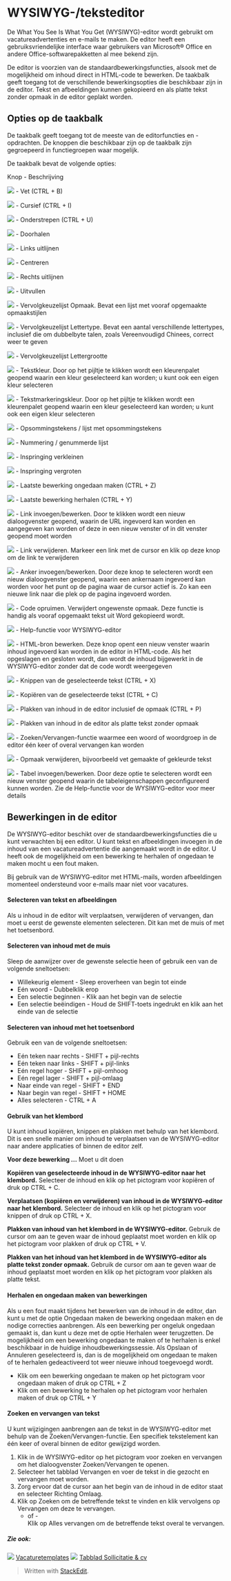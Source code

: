 # WYSIWYG-/teksteditor

De What You See Is What You Get (WYSIWYG)-editor wordt gebruikt om vacatureadvertenties en e-mails te maken. De editor heeft een gebruiksvriendelijke interface waar gebruikers van Microsoft® Office en andere Office-softwarepakketten al mee bekend zijn.

De editor is voorzien van de standaardbewerkingsfuncties, alsook met de mogelijkheid om inhoud direct in HTML-code te bewerken. De taakbalk geeft toegang tot de verschillende bewerkingsopties die beschikbaar zijn in de editor. Tekst en afbeeldingen kunnen gekopieerd en als platte tekst zonder opmaak in de editor geplakt worden.

## Opties op de taakbalk

De taakbalk geeft toegang tot de meeste van de editorfuncties en -opdrachten. De knoppen die beschikbaar zijn op de taakbalk zijn gegroepeerd in functiegroepen waar mogelijk.

De taakbalk bevat de volgende opties:

Knop - Beschrijving

![](../Resources/Images/bold.jpg) - Vet (CTRL + B)

![](../Resources/Images/italic.jpg) - Cursief (CTRL + I)

![](../Resources/Images/underlined.jpg) - Onderstrepen (CTRL + U)

![](../Resources/Images/strike.jpg) - Doorhalen

![](../Resources/Images/align_left.jpg) - Links uitlijnen

![](../Resources/Images/align_centre2.jpg) - Centreren

![](../Resources/Images/align_right.jpg) - Rechts uitlijnen

![](../Resources/Images/align_centre.jpg) - Uitvullen

![](../Resources/Images/format.jpg) - Vervolgkeuzelijst Opmaak. Bevat een lijst met vooraf opgemaakte opmaakstijlen

![](../Resources/Images/font_family.jpg) - Vervolgkeuzelijst Lettertype. Bevat een aantal verschillende lettertypes, inclusief die om dubbelbyte talen, zoals Vereenvoudigd Chinees, correct weer te geven

![](../Resources/Images/font_size.jpg) - Vervolgkeuzelijst Lettergrootte

![](../Resources/Images/font_color.jpg) - Tekstkleur. Door op het pijltje te klikken wordt een kleurenpalet geopend waarin een kleur geselecteerd kan worden; u kunt ook een eigen kleur selecteren

![](../Resources/Images/background_color.jpg) - Tekstmarkeringskleur. Door op het pijltje te klikken wordt een kleurenpalet geopend waarin een kleur geselecteerd kan worden; u kunt ook een eigen kleur selecteren

![](../Resources/Images/bullet_list.jpg) - Opsommingstekens / lijst met opsommingstekens

![](../Resources/Images/numbered_list.jpg) - Nummering / genummerde lijst

![](../Resources/Images/decrease.jpg) - Inspringing verkleinen

![](../Resources/Images/increase.jpg) - Inspringing vergroten

![](../Resources/Images/undo.jpg) - Laatste bewerking ongedaan maken (CTRL + Z)

![](../Resources/Images/redo.jpg) - Laatste bewerking herhalen (CTRL + Y)

![](../Resources/Images/insert_link.jpg) - Link invoegen/bewerken. Door te klikken wordt een nieuw dialoogvenster geopend, waarin de URL ingevoerd kan worden en aangegeven kan worden of deze in een nieuw venster of in dit venster geopend moet worden

![](../Resources/Images/remove_link.jpg) - Link verwijderen. Markeer een link met de cursor en klik op deze knop om de link te verwijderen

![](../Resources/Images/anchor.jpg) - Anker invoegen/bewerken. Door deze knop te selecteren wordt een nieuw dialoogvenster geopend, waarin een ankernaam ingevoerd kan worden voor het punt op de pagina waar de cursor actief is. Zo kan een nieuwe link naar die plek op de pagina ingevoerd worden.

![](../Resources/Images/clean_up.jpg) - Code opruimen. Verwijdert ongewenste opmaak. Deze functie is handig als vooraf opgemaakt tekst uit Word gekopieerd wordt.

![](../Resources/Images/help.jpg) - Help-functie voor WYSIWYG-editor

![](../Resources/Images/html.jpg) - HTML-bron bewerken. Deze knop opent een nieuw venster waarin inhoud ingevoerd kan worden in de editor in HTML-code. Als het opgeslagen en gesloten wordt, dan wordt de inhoud bijgewerkt in de WYSIWYG-editor zonder dat de code wordt weergegeven

![](../Resources/Images/cut.jpg) - Knippen van de geselecteerde tekst (CTRL + X)

![](../Resources/Images/copy.jpg) - Kopiëren van de geselecteerde tekst (CTRL + C)

![](../Resources/Images/paste1.jpg) - Plakken van inhoud in de editor inclusief de opmaak (CTRL + P)

![](../Resources/Images/paste2.jpg) - Plakken van inhoud in de editor als platte tekst zonder opmaak

![](../Resources/Images/replace.jpg) - Zoeken/Vervangen-functie waarmee een woord of woordgroep in de editor één keer of overal vervangen kan worden

![](../Resources/Images/remove.jpg) - Opmaak verwijderen, bijvoorbeeld vet gemaakte of gekleurde tekst

![](../Resources/Images/insert_table.jpg) - Tabel invoegen/bewerken. Door deze optie te selecteren wordt een nieuw venster geopend waarin de tabeleigenschappen geconfigureerd kunnen worden. Zie de Help-functie voor de WYSIWYG-editor voor meer details

## Bewerkingen in de editor

De WYSIWYG-editor beschikt over de standaardbewerkingsfuncties die u kunt verwachten bij een editor. U kunt tekst en afbeeldingen invoegen in de inhoud van een vacatureadvertentie die aangemaakt wordt in de editor. U heeft ook de mogelijkheid om een bewerking te herhalen of ongedaan te maken mocht u een fout maken.

Bij gebruik van de WYSIWYG-editor met HTML-mails, worden afbeeldingen momenteel ondersteund voor e-mails maar niet voor vacatures.

#### Selecteren van tekst en afbeeldingen

Als u inhoud in de editor wilt verplaatsen, verwijderen of vervangen, dan moet u eerst de gewenste elementen selecteren. Dit kan met de muis of met het toetsenbord.

#### Selecteren van inhoud met de muis

Sleep de aanwijzer over de gewenste selectie heen of gebruik een van de volgende sneltoetsen:

-   Willekeurig element - Sleep eroverheen van begin tot einde
-   Eén woord - Dubbelklik erop
-   Een selectie beginnen - Klik aan het begin van de selectie
-   Een selectie beëindigen - Houd de SHIFT-toets ingedrukt en klik aan het einde van de selectie

#### Selecteren van inhoud met het toetsenbord

Gebruik een van de volgende sneltoetsen:

-   Eén teken naar rechts - SHIFT + pijl-rechts
-   Eén teken naar links - SHIFT + pijl-links
-   Eén regel hoger - SHIFT + pijl-omhoog
-   Eén regel lager - SHIFT + pijl-omlaag
-   Naar einde van regel - SHIFT + END
-   Naar begin van regel - SHIFT + HOME
-   Alles selecteren - CTRL + A

#### Gebruik van het klembord

U kunt inhoud kopiëren, knippen en plakken met behulp van het klembord. Dit is een snelle manier om inhoud te verplaatsen van de WYSIWYG-editor naar andere applicaties of binnen de editor zelf.

**Voor deze bewerking ...**
Moet u dit doen

**Kopiëren van geselecteerde inhoud in de WYSIWYG-editor naar het klembord.**
Selecteer de inhoud en klik op het pictogram voor kopiëren of druk op CTRL + C.

**Verplaatsen (kopiëren en verwijderen) van inhoud in de WYSIWYG-editor naar het klembord.**
Selecteer de inhoud en klik op het pictogram voor knippen of druk op CTRL + X.

**Plakken van inhoud van het klembord in de WYSIWYG-editor.**
Gebruik de cursor om aan te geven waar de inhoud geplaatst moet worden en klik op het pictogram voor plakken of druk op CTRL + V.

**Plakken van het inhoud van het klembord in de WYSIWYG-editor als platte tekst zonder opmaak.**
Gebruik de cursor om aan te geven waar de inhoud geplaatst moet worden en klik op het pictogram voor plakken als platte tekst.

#### Herhalen en ongedaan maken van bewerkingen

Als u een fout maakt tijdens het bewerken van de inhoud in de editor, dan kunt u met de optie Ongedaan maken de bewerking ongedaan maken en de nodige correcties aanbrengen. Als een bewerking per ongeluk ongedaan gemaakt is, dan kunt u deze met de optie Herhalen weer terugzetten. De mogelijkheid om een bewerking ongedaan te maken of te herhalen is enkel beschikbaar in de huidige inhoudbewerkingssessie. Als  Opslaan  of  Annuleren  geselecteerd is, dan is de mogelijkheid om ongedaan te maken of te herhalen gedeactiveerd tot weer nieuwe inhoud toegevoegd wordt.

-   Klik om een bewerking ongedaan te maken op het pictogram voor ongedaan maken of druk op CTRL + Z
-   Klik om een bewerking te herhalen op het pictogram voor herhalen maken of druk op CTRL + Y

#### Zoeken en vervangen van tekst

U kunt wijzigingen aanbrengen aan de tekst in de WYSIWYG-editor met behulp van de Zoeken/Vervangen-functie. Een specifiek tekstelement kan één keer of overal binnen de editor gewijzigd worden.

1.  Klik in de  WYSIWYG-editor op het pictogram voor zoeken en vervangen om het dialoogvenster  Zoeken/Vervangen  te openen.
2.  Selecteer het tabblad  Vervangen  en voer de tekst in die gezocht en vervangen moet worden.
3.  Zorg ervoor dat de cursor aan het begin van de inhoud in de editor staat en selecteer  Richting Omlaag.
4.  Klik op  Zoeken  om de betreffende tekst te vinden en klik vervolgens op  Vervangen  om deze te vervangen.  
    - of -  
    Klik op  Alles vervangen  om de betreffende tekst overal te vervangen.

##### Zie ook:

![](../Resources/Images/icon-document-link.png)  [Vacaturetemplates](vacancy_templates.htm)
![](../Resources/Images/icon-document-link.png)  [Tabblad Sollicitatie & cv](application_and_cv_tab.htm)


> Written with [StackEdit](https://stackedit.io/).
<!--stackedit_data:
eyJoaXN0b3J5IjpbMTQwMjI3MjczNV19
-->
